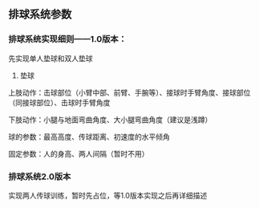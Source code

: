 ## 排球系统参数

### 排球系统实现细则——1.0版本：

先实现单人垫球和双人垫球

1. 垫球

上肢动作：击球部位（小臂中部、前臂、手腕等）、接球时手臂角度、接球部位（同接球部位）、击球时手臂角度

下肢动作：小腿与地面弯曲角度、大小腿弯曲角度（建议是浅蹲）

球的参数：最高高度、传球距离、初速度的水平倾角

固定参数：人的身高、两人间隔（暂时不用）



### 排球系统2.0版本

实现两人传球训练，暂时先占位，等1.0版本实现之后再详细描述